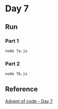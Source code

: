 # Day 7
## Run
### Part 1
```sh
node 7a.js
```
### Part 2
```sh
node 7b.js
```
## Reference
[Advent of code - Day 7](https://adventofcode.com/2021/day/7)

